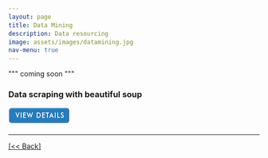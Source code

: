 ```yaml
---
layout: page
title: Data Mining
description: Data resourcing
image: assets/images/datamining.jpg
nav-menu: true
---
```


""" coming soon """

### Data scraping with beautiful soup
[![button](https://github.com/CVanchieri/DSPortfolio/blob/gh-pages/assets/images/viewdetails.png?raw=true)](https://cvanchieri.github.io/DSPortfolio/datascrapingbeautifulsoup.html)




---
[[<< Back]](https://cvanchieri.github.io/DSPortfolio)

